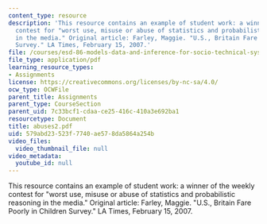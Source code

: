 ```yaml
---
content_type: resource
description: 'This resource contains an example of student work: a winner of the weekly
  contest for "worst use, misuse or abuse of statistics and probabilistic reasoning
  in the media." Original article: Farley, Maggie. "U.S., Britain Fare Poorly in Children
  Survey." LA Times, February 15, 2007.'
file: /courses/esd-86-models-data-and-inference-for-socio-technical-systems-spring-2007/579abd23523f7740ae578da5864a254b_abuses2.pdf
file_type: application/pdf
learning_resource_types:
- Assignments
license: https://creativecommons.org/licenses/by-nc-sa/4.0/
ocw_type: OCWFile
parent_title: Assignments
parent_type: CourseSection
parent_uid: 7c33bcf1-cdaa-ce25-416c-410a3e692ba1
resourcetype: Document
title: abuses2.pdf
uid: 579abd23-523f-7740-ae57-8da5864a254b
video_files:
  video_thumbnail_file: null
video_metadata:
  youtube_id: null
---
```

This resource contains an example of student work: a winner of the weekly contest for "worst use, misuse or abuse of statistics and probabilistic reasoning in the media." Original article: Farley, Maggie. "U.S., Britain Fare Poorly in Children Survey." LA Times, February 15, 2007.